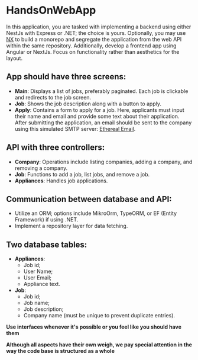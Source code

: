 # HandsOnWebApp

In this application, you are tasked with implementing a backend using either NestJs with Express or .NET; the choice is yours. Optionally, you may use [NX](https://nx.dev/) to build a monorepo and segregate the application from the web API within the same repository. Additionally, develop a frontend app using Angular or NextJs. Focus on functionality rather than aesthetics for the layout. 

## App should have three screens:

  - **Main**: Displays a list of jobs, preferably paginated. Each job is clickable and redirects to the job screen.
  - **Job**: Shows the job description along with a button to apply.
  - **Apply**: Contains a form to apply for a job. Here, applicants must input their name and email and provide some text about their application. After submitting the application, an email should be sent to the company using this simulated SMTP server: [Ethereal Email](https://ethereal.email/).

## API with three controllers:
  - **Company**: Operations include listing companies, adding a company, and removing a company.
  - **Job**: Functions to add a job, list jobs, and remove a job.
  - **Appliances**: Handles job applications.

## Communication between database and API:
 - Utilize an ORM; options include MikroOrm, TypeORM, or EF (Entity Framework) if using .NET.
 - Implement a repository layer for data fetching.

## Two database tables:
  - **Appliances**:
    - Job id;
    - User Name;
    - User Email;
    - Appliance text.
  - **Job**:
    - Job id;
    - Job name;
    - Job description;
    - Company name (must be unique to prevent duplicate entries).

**Use interfaces whenever it's possible or you feel like you should have them**

**Although all aspects have their own weigh, we pay special attention in the way the code base is structured as a whole**
